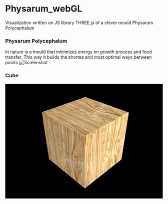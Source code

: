 # Physarum_webGL
Visualization written on JS library THREE.js of a clever mould Physarum Polycephalum

### Physarum Polycephalum 
In nature is a mould that minimizes energy on
growth process and food transfer. This way it builds the shortes and most optimal ways between points
![Screenshot](readme_images/physarum.gif)

### Cube
![Screenshot](readme_images/cube.jpg)
